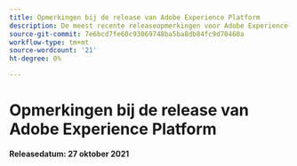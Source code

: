 ```yaml
---
title: Opmerkingen bij de release van Adobe Experience Platform
description: De meest recente releaseopmerkingen voor Adobe Experience Platform.
source-git-commit: 7e6bcd7fe60c93069748ba5ba8db84fc9d70460a
workflow-type: tm+mt
source-wordcount: '21'
ht-degree: 0%

---
```


# Opmerkingen bij de release van Adobe Experience Platform

**Releasedatum: 27 oktober 2021**